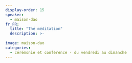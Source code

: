 ```yaml
---
display-order: 15
speaker:
  - maison-dao
fr_FR:
  title: "Thé méditation"
  description: >-
    
image: maison-dao
categories:
  - cérémonie et conférence - du vendredi au dimanche
---
```

